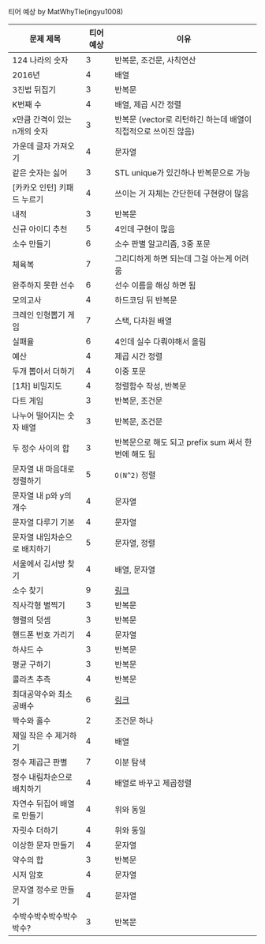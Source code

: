 티어 예상 by MatWhyTle(ingyu1008)

| 문제 제목       | 티어 예상 | 이유 |
| --------------- | --------- | ---- |
| 124 나라의 숫자 | 3 | 반복문, 조건문, 사칙연산|
| 2016년 | 4 | 배열 |
| 3진법 뒤집기 | 3 | 반복문|
| K번째 수 |4| 배열, 제곱 시간 정렬|
| x만큼 간격이 있는 n개의 숫자 | 3 | 반복문 (vector로 리턴하긴 하는데 배열이 직접적으로 쓰이진 않음) |
|가운데 글자 가져오기| 4| 문자열|
|같은 숫자는 싫어|3|STL unique가 있긴하나 반복문으로 가능|
|[카카오 인턴] 키패드 누르기|4|쓰이는 거 자체는 간단한데 구현량이 많음|
|내적|3|반복문|
|신규 아이디 추천|5| 4인데 구현이 많음|
|소수 만들기|6|소수 판별 알고리즘, 3중 포문|
|체육복|7| 그리디하게 하면 되는데 그걸 아는게 어려움|
|완주하지 못한 선수|6|선수 이름을 해싱 하면 됨|
|모의고사|4| 하드코딩 뒤 반복문|
|크레인 인형뽑기 게임|7|스택, 다차원 배열|
|실패율|6| 4인데 실수 다뤄야해서 올림|
|예산|4| 제곱 시간 정렬|
|두개 뽑아서 더하기|4| 이중 포문|
|[1차] 비밀지도|4|정렬함수 작성, 반복문|
|다트 게임|3|반복문, 조건문|
|나누어 떨어지는 숫자 배열|3|반복문, 조건문|
|두 정수 사이의 합|3|반복문으로 해도 되고 prefix sum 써서 한번에 해도 됨|
|문자열 내 마음대로 정렬하기|5|`O(N^2)` 정렬|
|문자열 내 p와 y의 개수|4| 문자열|
|문자열 다루기 기본|4| 문자열|
|문자열 내임차순으로 배치하기|5| 문자열, 정렬|
|서울에서 김서방 찾기|4|배열, 문자열|
|소수 찾기|9| [링크](boj.kr/1929) |
|직사각형 별찍기|3|반복문|
|행렬의 덧셈|3|반복문|
|핸드폰 번호 가리기|4|문자열|
|하샤드 수|3| 반복문|
|평균 구하기|3|반복문|
|콜라츠 추측|4|반복문|
|최대공약수와 최소 공배수|6|[링크](boj.kr/2609)|
|짝수와 홀수|2|조건문 하나|
|제일 작은 수 제거하기|4|배열|
|정수 제곱근 판별|7|이분 탐색|
|정수 내림차순으로 배치하기|4|배열로 바꾸고 제곱정렬|
|자연수 뒤집어 배열로 만들기|4|위와 동일|
|자릿수 더하기|4| 위와 동일|
|이상한 문자 만들기|4|문자열|
|약수의 합|3|반복문|
|시저 암호|4|문자열|
|문자열 정수로 만들기|4|문자열|
|수박수박수박수박수박수?|3|반복문|